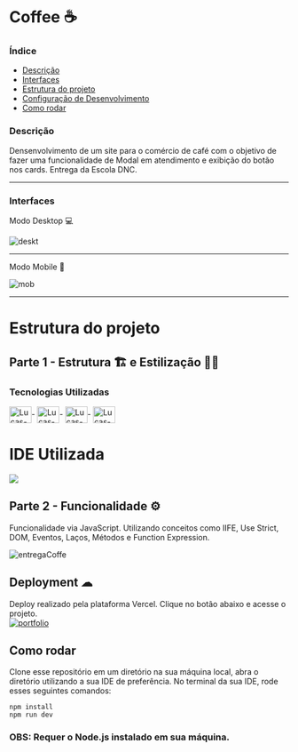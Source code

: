 # Coffee ☕

### Índice
<ul>
  <a href="#descrição"><li>Descrição</li></a>
  <a href="#interfaces"><li>Interfaces</li></a>
  <a href="#estrutura-do-projeto"><li>Estrutura do projeto</li></a>
  <a href="#deployment-"><li>Configuração de Desenvolvimento</li></a>
  <a href="#como-rodar"><li>Como rodar</li></a>
</ul>

### Descrição 
Densenvolvimento de um site para o comércio de café com o objetivo de fazer uma funcionalidade de Modal em atendimento e exibição do botão nos cards. Entrega da Escola DNC.

<hr> 

### Interfaces
Modo Desktop 💻

![deskt](https://github.com/osmaclean/entregaCoffeeDNC/assets/115199808/b78271a0-26a9-4f20-a6ee-74e1bf47e657)

<hr>

Modo Mobile 📲

![mob](https://github.com/osmaclean/entregaCoffeeDNC/assets/115199808/defeebfc-9d19-4f26-b894-9cfa58a9de40)

<hr>

# Estrutura do projeto
## Parte 1 - Estrutura 🏗 e Estilização 👨‍🎨
### Tecnologias Utilizadas
<div style="display: inline_block">
  <img align="center" alt="Lucas-HTML" height="30" width="40" src="https://cdn.jsdelivr.net/gh/devicons/devicon/icons/html5/html5-original.svg">-
  <img align="center" alt="Lucas-CSS" height="30" width="40" src="https://cdn.jsdelivr.net/gh/devicons/devicon/icons/css3/css3-original.svg">-
  <img align="center" alt="Lucas-JavaScript" height="30" width="40" src="https://cdn.jsdelivr.net/gh/devicons/devicon/icons/javascript/javascript-original.svg">-
  <img align="center" alt="Lucas-JavaScript" height="30" width="40" src="https://cdn.jsdelivr.net/gh/devicons/devicon/icons/bootstrap/bootstrap-original.svg">
</div>

# IDE Utilizada

<div> 
  <img src="https://img.shields.io/badge/Visual_Studio_Code-0078D4?style=for-the-badge&logo=visual%20studio%20code&logoColor=white">
</div>

## Parte 2 - Funcionalidade ⚙

Funcionalidade via JavaScript. Utilizando conceitos como IIFE, Use Strict, DOM, Eventos, Laços, Métodos e Function Expression.

![entregaCoffe](https://github.com/osmaclean/entregaCoffeeDNC/assets/115199808/a39c49ee-e941-4144-a49f-2fb9ad851bf2)

## Deployment ☁

Deploy realizado pela plataforma Vercel. Clique no botão abaixo e acesse o projeto.<br>
[![portfolio](https://img.shields.io/badge/-CLIQUE%20AQUI-yellowgreen)](#)

## Como rodar
Clone esse repositório em um diretório na sua máquina local, abra o diretório utilizando a sua IDE de preferência. No terminal da sua IDE, rode esses seguintes comandos:

```
npm install
npm run dev
```

### OBS: Requer o Node.js instalado em sua máquina.
